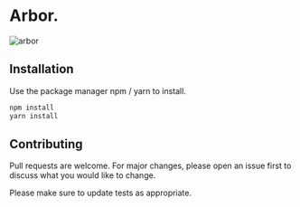 # Arbor.

![arbor](https://user-images.githubusercontent.com/66514052/88294018-5d374080-cd19-11ea-8104-4ec298030396.gif?style=centerme)

## Installation

Use the package manager npm / yarn to install.

```bash
npm install
yarn install
```

## Contributing
Pull requests are welcome. For major changes, please open an issue first to discuss what you would like to change.

Please make sure to update tests as appropriate.


